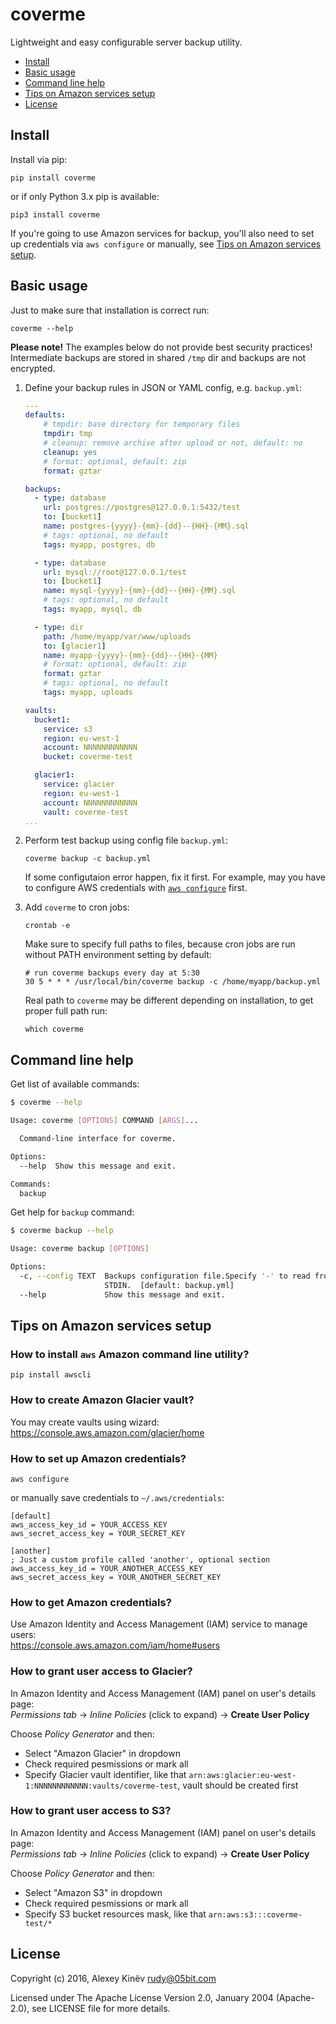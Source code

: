 coverme
=======

Lightweight and easy configurable server backup utility.

- [Install](#install)
- [Basic usage](#basic-usage)
- [Command line help](#command-line-help)
- [Tips on Amazon services setup](#tips-on-amazon-services-setup)
- [License](#license)

Install
-------

Install via pip:

```
pip install coverme
```

or if only Python 3.x pip is available: 

```
pip3 install coverme
```

If you're going to use Amazon services for backup, you'll also need to set up credentials via `aws configure` or manually, see [Tips on Amazon services setup](#tips-on-amazon-services-setup).

Basic usage
-----------

Just to make sure that installation is correct run:

```
coverme --help
```

**Please note!** The examples below do not provide best security practices! Intermediate backups are stored in shared `/tmp` dir and backups are not encrypted.

1. Define your backup rules in JSON or YAML config, e.g. `backup.yml`:

    ```yaml
    ---
    defaults:
        # tmpdir: base directory for temporary files
        tmpdir: tmp
        # cleanup: remove archive after upload or not, default: no
        cleanup: yes
        # format: optional, default: zip
        format: gztar

    backups:
      - type: database
        url: postgres://postgres@127.0.0.1:5432/test
        to: [bucket1]
        name: postgres-{yyyy}-{mm}-{dd}--{HH}-{MM}.sql
        # tags: optional, no default
        tags: myapp, postgres, db

      - type: database
        url: mysql://root@127.0.0.1/test
        to: [bucket1]
        name: mysql-{yyyy}-{mm}-{dd}--{HH}-{MM}.sql
        # tags: optional, no default
        tags: myapp, mysql, db

      - type: dir
        path: /home/myapp/var/www/uploads
        to: [glacier1]
        name: myapp-{yyyy}-{mm}-{dd}--{HH}-{MM}
        # format: optional, default: zip
        format: gztar
        # tags: optional, no default
        tags: myapp, uploads

    vaults:
      bucket1:
        service: s3
        region: eu-west-1
        account: NNNNNNNNNNNN
        bucket: coverme-test

      glacier1:
        service: glacier
        region: eu-west-1
        account: NNNNNNNNNNNN
        vault: coverme-test
    ...
    ```

2. Perform test backup using config file `backup.yml`:

    ```
    coverme backup -c backup.yml
    ```

    If some configutaion error happen, fix it first. For example, may you have to configure AWS credentials with [`aws configure`](http://docs.aws.amazon.com/cli/latest/userguide/cli-chap-getting-started.html) first.

3. Add `coverme` to cron jobs:

    ```
    crontab -e
    ```

    Make sure to specify full paths to files, because cron jobs are run without PATH environment setting by default:

    ```
    # run coverme backups every day at 5:30
    30 5 * * * /usr/local/bin/coverme backup -c /home/myapp/backup.yml
    ```

    Real path to `coverme` may be different depending on installation, to get proper full path run:

    ```
    which coverme
    ```

Command line help
-----------------

Get list of available commands:

```bash
$ coverme --help

Usage: coverme [OPTIONS] COMMAND [ARGS]...

  Command-line interface for coverme.

Options:
  --help  Show this message and exit.

Commands:
  backup
```

Get help for `backup` command:

```bash
$ coverme backup --help

Usage: coverme backup [OPTIONS]

Options:
  -c, --config TEXT  Backups configuration file.Specify '-' to read from
                     STDIN.  [default: backup.yml]
  --help             Show this message and exit.
```


Tips on Amazon services setup
-----------------------------

### How to install `aws` Amazon command line utility?

```
pip install awscli
```

### How to create Amazon Glacier vault?

You may create vaults using wizard:  
https://console.aws.amazon.com/glacier/home

### How to set up Amazon credentials?

```
aws configure
```

or manually save credentials to `~/.aws/credentials`:

```
[default]
aws_access_key_id = YOUR_ACCESS_KEY
aws_secret_access_key = YOUR_SECRET_KEY

[another]
; Just a custom profile called 'another', optional section
aws_access_key_id = YOUR_ANOTHER_ACCESS_KEY
aws_secret_access_key = YOUR_ANOTHER_SECRET_KEY
```

### How to get Amazon credentials?

Use Amazon Identity and Access Management (IAM) service to manage users:  
https://console.aws.amazon.com/iam/home#users

### How to grant user access to Glacier?

In Amazon Identity and Access Management (IAM) panel on user's details page:  
_Permissions tab_ -> _Inline Policies_ (click to expand) -> **Create User Policy**

Choose _Policy Generator_ and then:

- Select "Amazon Glacier" in dropdown
- Check required pesmissions or mark all
- Specify Glacier vault identifier, like that `arn:aws:glacier:eu-west-1:NNNNNNNNNNNN:vaults/coverme-test`, vault should be created first

### How to grant user access to S3?

In Amazon Identity and Access Management (IAM) panel on user's details page:  
_Permissions tab_ -> _Inline Policies_ (click to expand) -> **Create User Policy**

Choose _Policy Generator_ and then:

- Select "Amazon S3" in dropdown
- Check required pesmissions or mark all
- Specify S3 bucket resources mask, like that `arn:aws:s3:::coverme-test/*`

License
-------

Copyright (c) 2016, Alexey Kinëv <rudy@05bit.com>

Licensed under The Apache License Version 2.0, January 2004 (Apache-2.0),
see LICENSE file for more details.
